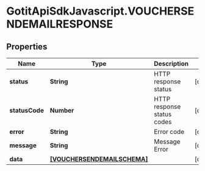 # GotitApiSdkJavascript.VOUCHERSENDEMAILRESPONSE

## Properties

Name | Type | Description | Notes
------------ | ------------- | ------------- | -------------
**status** | **String** | HTTP response status | [optional] 
**statusCode** | **Number** | HTTP response status codes | [optional] 
**error** | **String** | Error code | [optional] 
**message** | **String** | Message Error | [optional] 
**data** | [**[VOUCHERSENDEMAILSCHEMA]**](VOUCHERSENDEMAILSCHEMA.md) |  | [optional] 


